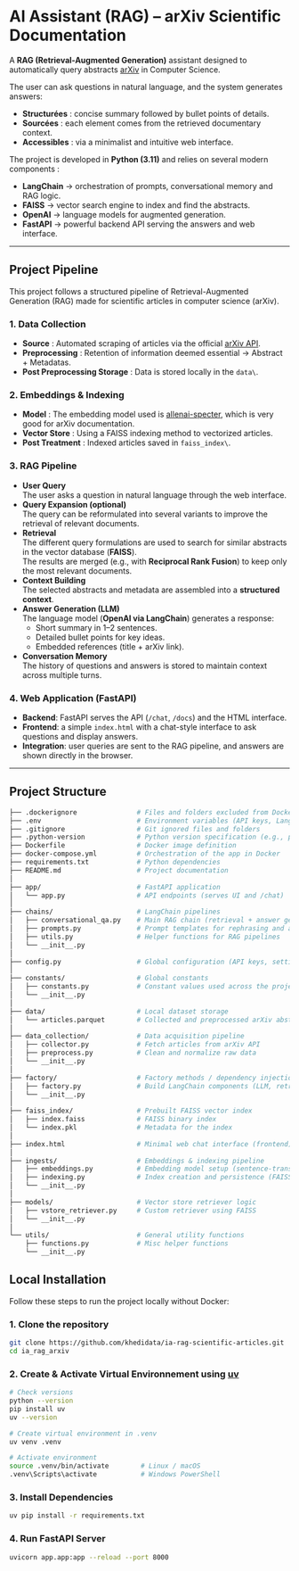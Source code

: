 # AI Assistant (RAG) – arXiv Scientific Documentation

A **RAG (Retrieval-Augmented Generation)** assistant designed to automatically query abstracts [arXiv](https://arxiv.org/) in Computer Science.

The user can ask questions in natural language, and the system generates answers:  

- **Structurées** : concise summary followed by bullet points of details.
- **Sourcées** : each element comes from the retrieved documentary context. 
- **Accessibles** : via a minimalist and intuitive web interface.  

The project is developed in **Python (3.11)** and relies on several modern components :  

- **LangChain** → orchestration of prompts, conversational memory and RAG logic.
- **FAISS** → vector search engine to index and find the abstracts.  
- **OpenAI** → language models for augmented generation. 
- **FastAPI** → powerful backend API serving the answers and web interface.  

---

## Project Pipeline

This project follows a structured pipeline of Retrieval-Augmented Generation (RAG) made for scientific articles in computer science (arXiv).

### 1. Data Collection

- **Source** : Automated scraping of articles via the official [arXiv API](https://info.arxiv.org/help/api/).
- **Preprocessing** : Retention of information deemed essential &rarr; Abstract + Metadatas.
- **Post Preprocessing Storage** : Data is stored locally in the `data\`.

### 2. Embeddings & Indexing

- **Model** : The embedding model used is [allenai-specter](https://huggingface.co/allenai/specter), which is very good for arXiv documentation.
- **Vector Store** : Using a FAISS indexing method to vectorized articles.
- **Post Treatment** : Indexed articles saved in `faiss_index\`.

### 3. RAG Pipeline

- **User Query**  
  The user asks a question in natural language through the web interface.
- **Query Expansion (optional)**  
  The query can be reformulated into several variants to improve the retrieval of relevant documents.
- **Retrieval**  
  The different query formulations are used to search for similar abstracts in the vector database (**FAISS**).  
  The results are merged (e.g., with **Reciprocal Rank Fusion**) to keep only the most relevant documents.
- **Context Building**  
  The selected abstracts and metadata are assembled into a **structured context**.
- **Answer Generation (LLM)**  
  The language model (**OpenAI via LangChain**) generates a response:  
  - Short summary in 1–2 sentences.
  - Detailed bullet points for key ideas.
  - Embedded references (title + arXiv link).  
- **Conversation Memory**  
  The history of questions and answers is stored to maintain context across multiple turns.

### 4. Web Application (FastAPI)

- **Backend**: FastAPI serves the API (`/chat`, `/docs`) and the HTML interface.  
- **Frontend**: a simple `index.html` with a chat-style interface to ask questions and display answers.  
- **Integration**: user queries are sent to the RAG pipeline, and answers are shown directly in the browser.

---

## Project Structure

```bash
├── .dockerignore               # Files and folders excluded from Docker build context  
├── .env                        # Environment variables (API keys, LangSmith config, etc.)  
├── .gitignore                  # Git ignored files and folders  
├── .python-version             # Python version specification (e.g., pyenv/Poetry)  
├── Dockerfile                  # Docker image definition  
├── docker-compose.yml          # Orchestration of the app in Docker  
├── requirements.txt            # Python dependencies  
├── README.md                   # Project documentation 
│
├── app/                        # FastAPI application  
│   └── app.py                  # API endpoints (serves UI and /chat)  
│
├── chains/                     # LangChain pipelines  
│   ├── conversational_qa.py    # Main RAG chain (retrieval + answer generation)  
│   ├── prompts.py              # Prompt templates for rephrasing and answering  
│   ├── utils.py                # Helper functions for RAG pipelines  
│   └── __init__.py  
│
├── config.py                   # Global configuration (API keys, settings)  
│
├── constants/                  # Global constants  
│   ├── constants.py            # Constant values used across the project  
│   └── __init__.py  
│
├── data/                       # Local dataset storage  
│   └── articles.parquet        # Collected and preprocessed arXiv abstracts  
│
├── data_collection/            # Data acquisition pipeline  
│   ├── collector.py            # Fetch articles from arXiv API  
│   ├── preprocess.py           # Clean and normalize raw data  
│   └── __init__.py  
│
├── factory/                    # Factory methods / dependency injection  
│   ├── factory.py              # Build LangChain components (LLM, retriever, etc.)  
│   └── __init__.py  
│
├── faiss_index/                # Prebuilt FAISS vector index  
│   ├── index.faiss             # FAISS binary index  
│   └── index.pkl               # Metadata for the index  
│
├── index.html                  # Minimal web chat interface (frontend)  
│
├── ingests/                    # Embeddings & indexing pipeline  
│   ├── embeddings.py           # Embedding model setup (sentence-transformers, etc.)  
│   ├── indexing.py             # Index creation and persistence (FAISS + metadata)  
│   └── __init__.py  
│
├── models/                     # Vector store retriever logic  
│   ├── vstore_retriever.py     # Custom retriever using FAISS  
│   └── __init__.py  
│
└── utils/                      # General utility functions  
    ├── functions.py            # Misc helper functions  
    └── __init__.py  
```


## Local Installation

Follow these steps to run the project locally without Docker:

### 1. Clone the repository
```bash
git clone https://github.com/khedidata/ia-rag-scientific-articles.git
cd ia_rag_arxiv
```
### 2. Create & Activate Virtual Environnement using [uv](https://github.com/astral-sh/uv)
```bash
# Check versions
python --version
pip install uv
uv --version

# Create virtual environment in .venv
uv venv .venv

# Activate environment
source .venv/bin/activate        # Linux / macOS
.venv\Scripts\activate           # Windows PowerShell
```

### 3. Install Dependencies
```bash
uv pip install -r requirements.txt
```

### 4. Run FastAPI Server
```bash
uvicorn app.app:app --reload --port 8000
```
